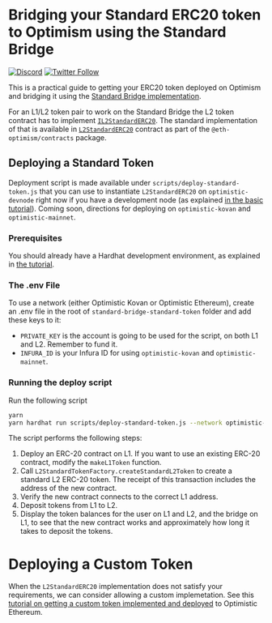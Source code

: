 # Bridging your Standard ERC20 token to Optimism using the Standard Bridge

[![Discord](https://img.shields.io/discord/667044843901681675.svg?color=768AD4&label=discord&logo=https%3A%2F%2Fdiscordapp.com%2Fassets%2F8c9701b98ad4372b58f13fd9f65f966e.svg)](https://discord.com/channels/667044843901681675)
[![Twitter Follow](https://img.shields.io/twitter/follow/optimismPBC.svg?label=optimismPBC&style=social)](https://twitter.com/optimismPBC)

This is a practical guide to getting your ERC20 token deployed on Optimism and bridging it using the
[Standard Bridge implementation](https://community.optimism.io/docs/developers/bridge/standard-bridge.html).

For an L1/L2 token pair to work on the Standard Bridge the L2 token contract has to implement
[`IL2StandardERC20`](https://github.com/ethereum-optimism/optimism/blob/regenesis/0.5.0/packages/contracts/contracts/standards/IL2StandardERC20.sol). The standard implementation of that is available in
[`L2StandardERC20`](https://github.com/ethereum-optimism/optimism/blob/regenesis/0.5.0/packages/contracts/contracts/standards/L2StandardERC20.sol) contract as part of the `@eth-optimism/contracts` package.

## Deploying a Standard Token

Deployment script is made available under `scripts/deploy-standard-token.js` that you can 
use to instantiate `L2StandardERC20` on `optimistic-devnode` right now if you have 
a development node (as explained [in the basic tutorial](../hardhat/README.md)). Coming 
soon, directions for deploying on `optimistic-kovan` and `optimistic-mainnet`.

### Prerequisites

You should already have a Hardhat development environment, as explained in
[the tutorial](../hardhat/README.md).

### The .env File

To use a network (either Optimistic Kovan or Optimistic Ethereum), create an .env file in the root of `standard-bridge-standard-token` folder and add these keys to it:

- `PRIVATE_KEY` is the account is going to be used for the script, on both L1 and L2.
  Remember to fund it.
- `INFURA_ID` is your Infura ID for using `optimistic-kovan` and `optimistic-mainnet`.

### Running the deploy script

Run the following script

```sh
yarn
yarn hardhat run scripts/deploy-standard-token.js --network optimistic-devnode
```

The script performs the following steps:

1. Deploy an ERC-20 contract on L1. If you want to use an existing ERC-20 contract, modify
   the `makeL1Token` function.
1. Call `L2StandardTokenFactory.createStandardL2Token` to create a standard L2 ERC-20 
   token. The receipt of this transaction includes the address of the new contract.
1. Verify the new contract connects to the correct L1 address.
1. Deposit tokens from L1 to L2.
1. Display the token balances for the user on L1 and L2, and the bridge on L1, to see that
   the new contract works and approximately how long it takes to deposit the tokens.



# Deploying a Custom Token

When the `L2StandardERC20` implementation does not satisfy your requirements, we can consider allowing a custom implemetation. See this [tutorial on getting a custom token implemented and deployed](../standard-bridge-custom-token/README.md) to Optimistic Ethereum.